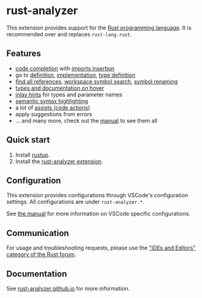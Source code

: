 # rust-analyzer

This extension provides support for the [Rust programming language](https://www.rust-lang.org/).
It is recommended over and replaces `rust-lang.rust`.

## Features

- [code completion] with [imports insertion]
- go to [definition], [implementation], [type definition]
- [find all references], [workspace symbol search], [symbol renaming]
- [types and documentation on hover]
- [inlay hints] for types and parameter names
- [semantic syntax highlighting]
- a lot of [assists (code actions)]
- apply suggestions from errors
- ... and many more, check out the [manual] to see them all

[code completion]: https://rust-analyzer.github.io/book/features.html#magic-completions
[imports insertion]: https://rust-analyzer.github.io/book/features.html#completion-with-autoimport
[definition]: https://rust-analyzer.github.io/book/features.html#go-to-definition
[implementation]: https://rust-analyzer.github.io/book/features.html#go-to-implementation
[type definition]: https://rust-analyzer.github.io/book/features.html#go-to-type-definition
[find all references]: https://rust-analyzer.github.io/book/features.html#find-all-references
[workspace symbol search]: https://rust-analyzer.github.io/book/features.html#workspace-symbol
[symbol renaming]: https://rust-analyzer.github.io/book/features.html#rename
[types and documentation on hover]: https://rust-analyzer.github.io/book/features.html#hover
[inlay hints]: https://rust-analyzer.github.io/book/features.html#inlay-hints
[semantic syntax highlighting]: https://rust-analyzer.github.io/book/features.html#semantic-syntax-highlighting
[assists (code actions)]: https://rust-analyzer.github.io/book/assists.html
[manual]: https://rust-analyzer.github.io/book/features.html

## Quick start

1. Install [rustup].
2. Install the [rust-analyzer extension].

[rustup]: https://rustup.rs
[rust-analyzer extension]: https://marketplace.visualstudio.com/items?itemName=rust-lang.rust-analyzer

## Configuration

This extension provides configurations through VSCode's configuration settings. All configurations are under `rust-analyzer.*`.

See [the manual](https://rust-analyzer.github.io/book/editor_features.html#vs-code) for more information on VSCode specific configurations.

## Communication

For usage and troubleshooting requests, please use the ["IDEs and Editors" category of the Rust forum](https://users.rust-lang.org/c/ide/14).

## Documentation

See [rust-analyzer.github.io](https://rust-analyzer.github.io/) for more information.
